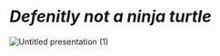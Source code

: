 # **_Defenitly not a ninja turtle_**

![Untitled presentation (1)](https://github.com/michelangelosplinter/michelangelosplinter/assets/143991999/7084f478-c516-4f85-9c3b-ab6bac32454d)
